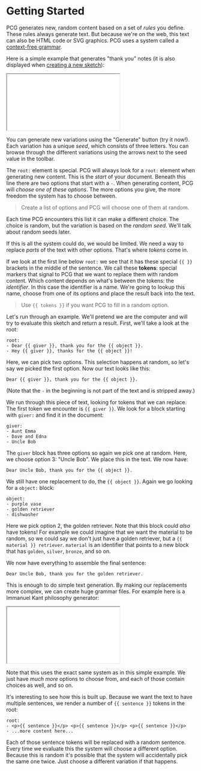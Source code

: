 # Getting Started

PCG generates new, random content based on a set of *rules* you define. These rules always generate text. But because we're on the web, this text can also be HTML code or SVG graphics. PCG uses a system called a [context-free grammar](https://en.wikipedia.org/wiki/Context-free_grammar).

Here is a simple example that generates "thank you" notes (it is also displayed when [creating a new sketch](/sketch)):

<iframe src="/embed/-L0tnl8CMxUtqA9_cIKd"></iframe>

You can generate new variations using the "Generate" button (try it now!). Each variation has a unique *seed*, which consists of three letters. You can browse through the different variations using the arrows next to the seed value in the toolbar.

The `root:` element is special. PCG will always look for a `root:` element when generating new content. This is the *start* of your document. Beneath this line there are two options that start with a `-`. When generating content, PCG will *choose one of these options*. The more options you give, the more freedom the system has to choose between.

> Create a list of options and PCG will choose one of them at random.

Each time PCG encounters this list it can make a different choice. The choice is random, but the variation is based on the *random seed*. We'll talk about random seeds later.

If this is all the system could do, we would be limited. We need a way to replace *parts* of the text with other options. That's where *tokens* come in.

If we look at the first line below `root:` we see that it has these special `{{ }}` brackets in the middle of the sentence. We call these **tokens**: special markers that signal to PCG that we want to replace them with random content. Which content depends on what's between the tokens: the *identifier*. In this case the identifier is a name. We're going to lookup this name, choose from one of its options and place the result back into the text.

> Use `{{ tokens }}` if you want PCG to fill in a random option.

Let's run through an example. We'll pretend we are the computer and will try to evaluate this sketch and return a result. First, we'll take a look at the root:

```
root:
- Dear {{ giver }}, thank you for the {{ object }}.
- Hey {{ giver }}, thanks for the {{ object }}!
```

Here, we can pick two options. This selection happens at random, so let's say we picked the first option. Now our text looks like this:

```
Dear {{ giver }}, thank you for the {{ object }}.
```

(Note that the `-` in the beginning is not part of the text and is stripped away.)

We run through this piece of text, looking for tokens that we can replace. The first token we encounter is `{{ giver }}`. We look for a block starting with `giver:` and find it in the document:

```
giver:
- Aunt Emma
- Dave and Edna
- Uncle Bob
```

The `giver` block has three options so again we pick one at random. Here, we choose option 3: "Uncle Bob". We place this in the text. We now have:

```
Dear Uncle Bob, thank you for the {{ object }}.
```

We still have one replacement to do, the `{{ object }}`. Again we go looking for a `object:` block:

```
object:
- purple vase
- golden retriever
- dishwasher
```

Here we pick option 2, the golden retriever. Note that this block could *also* have tokens! For example we could imagine that we want the material to be random, so we could say we don't just have a golden retriever, but a `{{ material }} retriever`. `material` is an identifier that points to a new block that has `golden`, `silver`, `bronze`, and so on.

We now have everything to assemble the final sentence:

```
Dear Uncle Bob, thank you for the golden retriever.
```

This is enough to do simple text generation. By making our replacements more complex, we can create huge grammar files. For example here is a Immanuel Kant philosophy generator:

<iframe src="/embed/-L0jT5zaERgBPaf3P6LP"></iframe>

Note that this uses the exact same system as in this simple example. We just have *much more* options to choose from, and each of those contain choices as well, and so on.

It's interesting to see how this is built up. Because we want the text to have multiple sentences, we render a number of `{{ sentence }}` tokens in the root:

```
root:
- <p>{{ sentence }}</p> <p>{{ sentence }}</p> <p>{{ sentence }}</p>
- ...more content here...
```

Each of those sentence tokens will be replaced with a random sentence. Every time we evaluate this the system will choose a different option. Because this is random it's possible that the system will accidentally pick the same one twice. Just choose a different variation if that happens.
